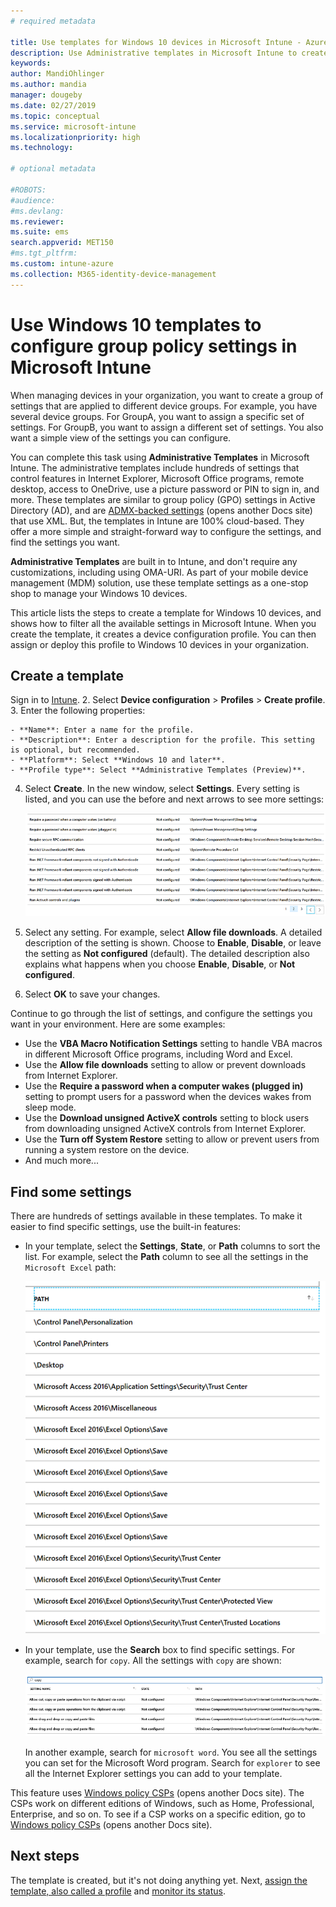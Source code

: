 ```yaml
---
# required metadata

title: Use templates for Windows 10 devices in Microsoft Intune - Azure | Microsoft Docs
description: Use Administrative templates in Microsoft Intune to create groups of settings for Windows 10 devices. Use these settings in a device configuration profile to control Office programs, secure features in Internet Explorer, control access to OneDrive, use remote desktop features, enable AutoPlay, set power management settings, use HTTP printing, use different user logon options, and control the event log size.
keywords:
author: MandiOhlinger
ms.author: mandia
manager: dougeby
ms.date: 02/27/2019
ms.topic: conceptual
ms.service: microsoft-intune
ms.localizationpriority: high
ms.technology:

# optional metadata

#ROBOTS:
#audience:
#ms.devlang:
ms.reviewer:
ms.suite: ems
search.appverid: MET150
#ms.tgt_pltfrm:
ms.custom: intune-azure
ms.collection: M365-identity-device-management
---
```


# Use Windows 10 templates to configure group policy settings in Microsoft Intune

When managing devices in your organization, you want to create a group of settings that are applied to different device groups. For example, you have several device groups. For GroupA, you want to assign a specific set of settings. For GroupB, you want to assign a different set of settings. You also want a simple view of the settings you can configure.

You can complete this task using **Administrative Templates** in Microsoft Intune. The administrative templates include hundreds of settings that control features in Internet Explorer, Microsoft Office programs, remote desktop, access to OneDrive, use a picture password or PIN to sign in, and more. These templates are similar to group policy (GPO) settings in Active Directory (AD), and are [ADMX-backed settings](https://docs.microsoft.com/windows/client-management/mdm/understanding-admx-backed-policies) (opens another Docs site) that use XML. But, the templates in Intune are 100% cloud-based. They offer a more simple and straight-forward way to configure the settings, and find the settings you want.

**Administrative Templates** are built in to Intune, and don't require any customizations, including using OMA-URI. As part of your mobile device management (MDM) solution, use these template settings as a one-stop shop to manage your Windows 10 devices.

This article lists the steps to create a template for Windows 10 devices, and shows how to filter all the available settings in Microsoft Intune. When you create the template, it creates a device configuration profile. You can then assign or deploy this profile to Windows 10 devices in your organization.

## Create a template

Sign in to [Intune](https://go.microsoft.com/fwlink/?linkid=2090973).
2. Select **Device configuration** > **Profiles** > **Create profile**.
3. Enter the following properties:

    - **Name**: Enter a name for the profile.
    - **Description**: Enter a description for the profile. This setting is optional, but recommended.
    - **Platform**: Select **Windows 10 and later**.
    - **Profile type**: Select **Administrative Templates (Preview)**.

4. Select **Create**. In the new window, select **Settings**. Every setting is listed, and you can use the before and next arrows to see more settings:

    ![See a sample list of settings and use previous and next buttons](./media/administrative-templates-windows/sample-settings-list-next-page.png)

5. Select any setting. For example, select **Allow file downloads**. A detailed description of the setting is shown. Choose to **Enable**, **Disable**, or leave the setting as **Not configured** (default). The detailed description also explains what happens when you choose **Enable**, **Disable**, or **Not configured**.
6. Select **OK** to save your changes.

Continue to go through the list of settings, and configure the settings you want in your environment. Here are some examples:

- Use the **VBA Macro Notification Settings** setting to handle VBA macros in different Microsoft Office programs, including Word and Excel.
- Use the **Allow file downloads** setting to allow or prevent downloads from Internet Explorer.
- Use the **Require a password when a computer wakes (plugged in)** setting to prompt users for a password when the devices wakes from sleep mode.
- Use the **Download unsigned ActiveX controls** setting to block users from downloading unsigned ActiveX controls from Internet Explorer.
- Use the **Turn off System Restore** setting to allow or prevent users from running a system restore on the device.
- And much more...

## Find some settings

There are hundreds of settings available in these templates. To make it easier to find specific settings, use the built-in features:

- In your template, select the **Settings**, **State**, or **Path** columns to sort the list. For example, select the **Path** column to see all the settings in the `Microsoft Excel` path:

  ![Click Path to sort alphabetically](./media/administrative-templates-windows/path-filter-shows-excel-options.png)

- In your template, use the **Search** box to find specific settings. For example, search for `copy`. All the settings with `copy` are shown:

  ![Click Path to sort alphabetically](./media/administrative-templates-windows/search-copy-settings.png)

  In another example, search for `microsoft word`. You see all the settings you can set for the Microsoft Word program. Search for `explorer` to see all the Internet Explorer settings you can add to your template.

This feature uses [Windows policy CSPs](https://docs.microsoft.com/windows/client-management/mdm/policy-configuration-service-provider#admx-backed-policies) (opens another Docs site). The CSPs work on different editions of Windows, such as Home, Professional, Enterprise, and so on. To see if a CSP works on a specific edition, go to [Windows policy CSPs](https://docs.microsoft.com/windows/client-management/mdm/policy-configuration-service-provider#admx-backed-policies) (opens another Docs site).

## Next steps

The template is created, but it's not doing anything yet. Next, [assign the template, also called a profile](device-profile-assign.md) and [monitor its status](device-profile-monitor.md).
